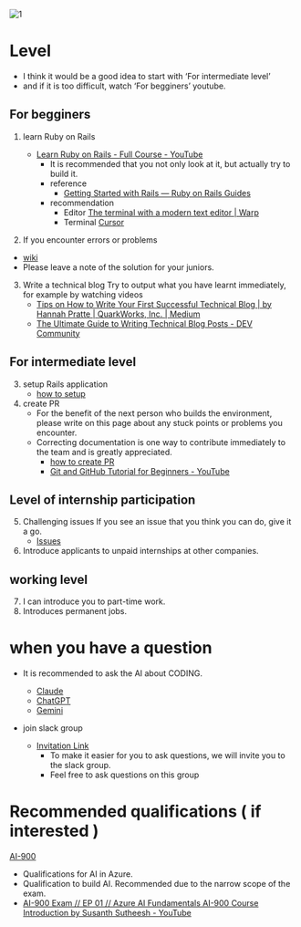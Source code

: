 ![1](https://github.com/user-attachments/assets/685220c3-07bb-4b3e-8950-89fa434d24ca)

# Level
* I think it would be a good idea to start with ‘For intermediate level’ 
* and if it is too difficult, watch ‘For begginers’ youtube.

## For begginers
1. learn Ruby on Rails
     * [Learn Ruby on Rails \- Full Course \- YouTube](https://www.youtube.com/watch?v=fmyvWz5TUWg)
       * It is recommended that you not only look at it, but actually try to build it.
       * reference
           * [Getting Started with Rails — Ruby on Rails Guides](https://guides.rubyonrails.org/getting_started.html)
       * recommendation
            * Editor
            [The terminal with a modern text editor \| Warp](https://www.warp.dev/text-editor)
            * Terminal
            [Cursor](https://www.cursor.com/)

2. If you encounter errors or problems
* [wiki](https://github.com/nishikawa1031/mainApp/wiki)
* Please leave a note of the solution for your juniors.

3. Write a technical blog
Try to output what you have learnt immediately, for example by watching videos
      * [Tips on How to Write Your First Successful Technical Blog \| by Hannah Pratte \| QuarkWorks, Inc\. \| Medium](https://medium.com/quark-works/tips-on-how-to-write-your-first-successful-technical-blog-4cb65e5b4ce4)
      * [The Ultimate Guide to Writing Technical Blog Posts \- DEV Community](https://dev.to/blackgirlbytes/the-ultimate-guide-to-writing-technical-blog-posts-5464)

## For intermediate level
3. setup Rails application
   * [how to setup](https://github.com/nishikawa1031/mainApp?tab=readme-ov-file#how-to-setup)
4. create PR
   * For the benefit of the next person who builds the environment, please write on this page about any stuck points or problems you encounter.
   * Correcting documentation is one way to contribute immediately to the team and is greatly appreciated.
     * [how to create PR](documents/work_way/pr.md)
     * [Git and GitHub Tutorial for Beginners \- YouTube](https://www.youtube.com/watch?v=tRZGeaHPoaw)

## Level of internship participation
5. Challenging issues
If you see an issue that you think you can do, give it a go.
   * [Issues](https://github.com/nishikawa1031/mainApp/issues)
6. Introduce applicants to unpaid internships at other companies.

## working level
7. I can introduce you to part-time work.
8. Introduces permanent jobs.

# when you have a question
* It is recommended to ask the AI about CODING.
  * [Claude](https://claude.ai/new)
  * [ChatGPT](https://chatgpt.com/)
  * [Gemini](https://gemini.google.com/app)

* join slack group
     * [Invitation Link](https://join.slack.com/t/artinternship/shared_invite/zt-2p0dn32tu-pMI7GtfsTifKIDHxPPze9w)
         * To make it easier for you to ask questions, we will invite you to the slack group.
         * Feel free to ask questions on this group

# Recommended qualifications ( if interested )
[AI-900](https://learn.microsoft.com/en-us/credentials/certifications/azure-ai-fundamentals/?practice-assessment-type=certification)
   * Qualifications for AI in Azure.
   * Qualification to build AI. Recommended due to the narrow scope of the exam.
   * [AI\-900 Exam // EP 01 // Azure AI Fundamentals AI\-900 Course Introduction by Susanth Sutheesh \- YouTube](https://www.youtube.com/watch?v=E2644J4jgd8&list=PLhLKc18P9YOAGdtSpB3y7WMkjJbi7dva_)
